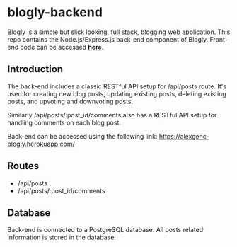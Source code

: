 # blogly-backend
Blogly is a simple but slick looking, full stack, blogging web application. This repo contains the Node.js/Express.js back-end component of Blogly. Front-end code can be accessed **[here](https://github.com/alexgenc/blogly-frontend)**.


## Introduction 
The back-end includes a classic RESTful API setup for /api/posts route. It's used for creating new blog posts, updating existing posts, deleting existing posts, and upvoting and downvoting posts. 

Similarly /api/posts/:post_id/comments also has a RESTful API setup for handling comments on each blog post.

Back-end can be accessed using the following link: https://alexgenc-blogly.herokuapp.com/ 

## Routes

- /api/posts 
- /api/posts/:post_id/comments

## Database

Back-end is connected to a PostgreSQL database. All posts related information is stored in the database.
